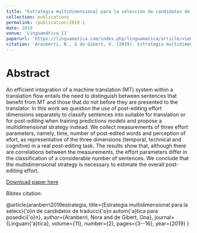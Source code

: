 ```yaml
---
title: "Estrategia multidimensional para la selección de candidatos de traducción automática para posedición"
collection: publications
permalink: /publication/2019-1
date: 2019
venue: 'Linguamática 11'
paperurl: 'https://linguamatica.com/index.php/linguamatica/article/view/277/456'
citation: 'Aranberri, N., & de Gibert, O. (2019). Estrategia multidimensional para la selección de candidatos de traducción automática para posedición. Linguamática, 11(2), 3-16.'
---
```


Abstract
===
An  efficient  integration  of  a  machine  translation (MT) system within a translation flow entails the need to  distinguish  between  sentences  that  benefit  from MT and those that do not before they are presented to  the  translator.  In  this  work  we  question  the  use of post-editing effort dimensions separately to classify sentences into suitable for translation or for post-editing when training predictions models and propose a multidimensional strategy instead. We collect measurements  of  three  effort  parameters,  namely,  time, number  of  post-edited  words  and  perception  of  efort, as representative of the three dimensions (temporal, technical and cognitive) in a real post-editing task.  The  results  show  that,  although  there  are  correlations  between  the  measurements,  the  effort  parameters differ in the classification of a considerable number of sentences. We conclude that the multidimensional strategy is necessary to estimate the overall post-editing effort.

[Download paper here](https://linguamatica.com/index.php/linguamatica/article/view/277/456)

Bibtex citation:

@article{aranberri2019estrategia,
  title={Estrategia multidimensional para la selecci{\'o}n de candidatos de traducci{\'o}n autom{\'a}tica para posedici{\'o}n},
  author={Aranberri, Nora and de Gibert, Ona},
  journal={Linguam{\'a}tica},
  volume={11},
  number={2},
  pages={3--16},
  year={2019}
}
